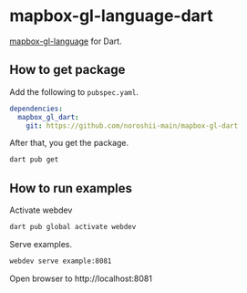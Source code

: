 # mapbox-gl-language-dart

[mapbox-gl-language](https://github.com/mapbox/mapbox-gl-language) for Dart.

## How to get package

Add the following to `pubspec.yaml`.

```yaml:pubspec.yaml
dependencies:
  mapbox_gl_dart:
    git: https://github.com/noroshii-main/mapbox-gl-dart
```

After that, you get the package.

```bash
dart pub get
```

## How to run examples

Activate webdev

```bash
dart pub global activate webdev
```

Serve examples.

```bash
webdev serve example:8081
```

Open browser to http://localhost:8081
